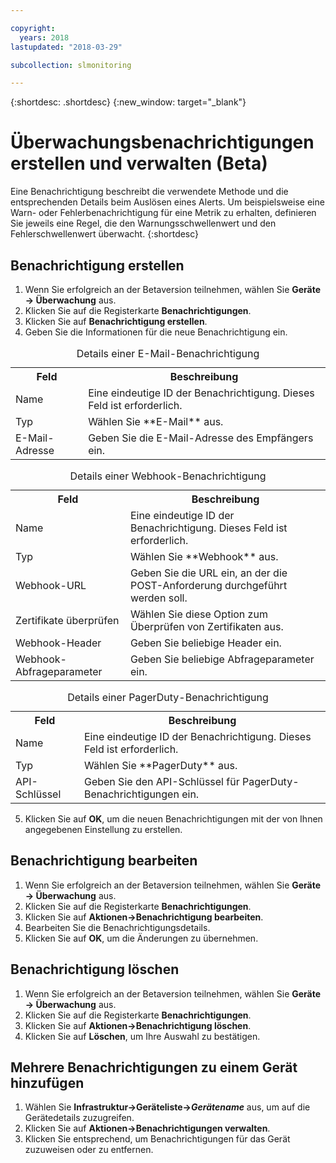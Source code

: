 ```yaml
---

copyright:
  years: 2018
lastupdated: "2018-03-29"

subcollection: slmonitoring

---
```


{:shortdesc: .shortdesc}
{:new_window: target="_blank"}

# Überwachungsbenachrichtigungen erstellen und verwalten (Beta)
Eine Benachrichtigung beschreibt die verwendete Methode und die entsprechenden Details beim Auslösen eines Alerts. Um beispielsweise eine Warn- oder Fehlerbenachrichtigung für eine Metrik zu erhalten, definieren Sie jeweils eine Regel, die den Warnungsschwellenwert und den Fehlerschwellenwert überwacht.
{:shortdesc}

## Benachrichtigung erstellen

 1. Wenn Sie erfolgreich an der Betaversion teilnehmen, wählen Sie **Geräte -> Überwachung** aus.
 2. Klicken Sie auf die Registerkarte **Benachrichtigungen**.
 3. Klicken Sie auf **Benachrichtigung erstellen**.
 4. Geben Sie die Informationen für die neue Benachrichtigung ein.

<table>
  <caption>Details einer E-Mail-Benachrichtigung</caption>
  <tr>
     <th>Feld</th>
     <th>Beschreibung</th>
  </tr>
  <tr>
    <td>Name</td>
    <td>Eine eindeutige ID der Benachrichtigung. Dieses Feld ist erforderlich.</td>
  </tr>
  <tr>
    <td>Typ</td>
    <td>Wählen Sie **E-Mail** aus.</td>
  </tr>
  <tr>
    <td>E-Mail-Adresse</td>
    <td>Geben Sie die E-Mail-Adresse des Empfängers ein.</td>
  </tr>
</table>

<table>
  <caption>Details einer Webhook-Benachrichtigung</caption>
  <tr>
     <th>Feld</th>
     <th>Beschreibung</th>
  </tr>
  <tr>
    <td>Name</td>
    <td>Eine eindeutige ID der Benachrichtigung. Dieses Feld ist erforderlich.</td>
  </tr>
  <tr>
    <td>Typ</td>
    <td>Wählen Sie **Webhook** aus.</td>
  </tr>
  <tr>
    <td>Webhook-URL</td>
    <td>Geben Sie die URL ein, an der die POST-Anforderung durchgeführt werden soll.</td>
  </tr>
  <tr>
  <td>Zertifikate überprüfen</td>
    <td>Wählen Sie diese Option zum Überprüfen von Zertifikaten aus.</td>
  </tr>
  <tr>
    <td>Webhook-Header</td>
    <td>Geben Sie beliebige Header ein.</td>
  </tr>
  <tr>
    <td>Webhook-Abfrageparameter</td>
    <td>Geben Sie beliebige Abfrageparameter ein.</td>
  </tr>
</table>

<table>
  <caption>Details einer PagerDuty-Benachrichtigung</caption>
  <tr>
     <th>Feld</th>
     <th>Beschreibung</th>
  </tr>
  <tr>
    <td>Name</td>
    <td>Eine eindeutige ID der Benachrichtigung. Dieses Feld ist erforderlich.</td>
  </tr>
  <tr>
    <td>Typ</td>
    <td>Wählen Sie **PagerDuty** aus.</td>
  </tr>
  <tr>
    <td>API-Schlüssel</td>
    <td>Geben Sie den API-Schlüssel für PagerDuty-Benachrichtigungen ein.</td>
  </tr>
</table>


5. Klicken Sie auf **OK**, um die neuen Benachrichtigungen mit der von Ihnen angegebenen Einstellung zu erstellen.

## Benachrichtigung bearbeiten
 1. Wenn Sie erfolgreich an der Betaversion teilnehmen, wählen Sie **Geräte -> Überwachung** aus.
 2. Klicken Sie auf die Registerkarte **Benachrichtigungen**.
3. Klicken Sie auf **Aktionen->Benachrichtigung bearbeiten**.
4. Bearbeiten Sie die Benachrichtigungsdetails.
5. Klicken Sie auf **OK**, um die Änderungen zu übernehmen.

## Benachrichtigung löschen
1. Wenn Sie erfolgreich an der Betaversion teilnehmen, wählen Sie **Geräte -> Überwachung** aus.
2. Klicken Sie auf die Registerkarte **Benachrichtigungen**.
3. Klicken Sie auf **Aktionen->Benachrichtigung löschen**.
4. Klicken Sie auf **Löschen**, um Ihre Auswahl zu bestätigen.

## Mehrere Benachrichtigungen zu einem Gerät hinzufügen
1. Wählen Sie **Infrastruktur->Geräteliste->*Gerätename*** aus, um auf die Gerätedetails zuzugreifen.
2. Klicken Sie auf **Aktionen->Benachrichtigungen verwalten**.
4. Klicken Sie entsprechend, um Benachrichtigungen für das Gerät zuzuweisen oder zu entfernen.
